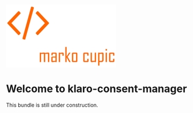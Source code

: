 ![Alt text](docs/logo.png?raw=true "logo")

# Welcome to klaro-consent-manager
This bundle is still under construction.
